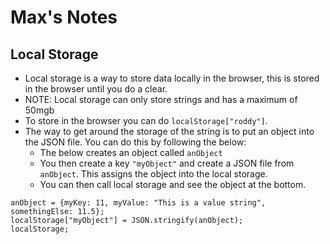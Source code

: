 # Max's Notes

## Local Storage

- Local storage is a way to store data locally in the browser, this is stored in the browser until you do a clear. 
- NOTE: Local storage can only store strings and has a maximum of 50mgb
- To store in the browser you can do `localStorage["roddy"]`.
- The way to get around the storage of the string is to put an object into the JSON file. You can do this by following the below:
  - The below creates an object called `anObject` 
  - You then create a key `"myObject"` and create a JSON file from `anObject`. This assigns the object into the local storage.
  - You can then call local storage and see the object at the bottom. 
  
```
anObject = {myKey: 11, myValue: "This is a value string", somethingElse: 11.5};
localStorage["myObject"] = JSON.stringify(anObject);
localStorage;
```